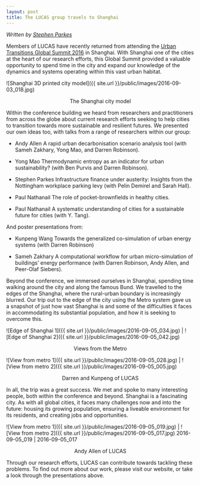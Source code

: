 ```yaml
---
layout: post
title: The LUCAS group travels to Shanghai
---
```

*Written by [Stephen Parkes](https://www.nottingham.ac.uk/geography/people/stephen.parkes)*


Members of LUCAS have recently returned from attending the [Urban Transitions Global Summit 2016](https://www.elsevier.com/events/conferences/urban-transitions-global-summit) in Shanghai. With Shanghai one of the cities at the heart of our research efforts, this Global Summit provided a valuable opportunity to spend time in the city and expand our knowledge of the dynamics and systems operating within this vast urban habitat. 

![Shanghai 3D printed city model]({{ site.url }}/public/images/2016-09-03_018.jpg) 
<p align="center">
The Shanghai city model
</p>

Within the conference building we heard from researchers and practitioners from across the globe about current research efforts seeking to help cities to transition towards more sustainable and resilient futures. We presented our own ideas too, with talks from a range of researchers within our group: 

* Andy Allen	A rapid urban decarbonisation scenario analysis tool (with Sameh Zakhary, Yong Mao, and Darren Robinson).

* Yong Mao	Thermodynamic entropy as an indicator for urban sustainability? (with Ben Purvis and Darren Robinson).

* Stephen Parkes	Infrastructure finance under austerity: Insights from the Nottingham workplace parking levy (with Pelin Demirel and Sarah Hall).

* Paul Nathanail	The role of pocket-brownfields in healthy cities.

* Paul Nathanail 	A systematic understanding of cities for a sustainable future for cities (with Y. Tang).

And poster presentations from:

* Kunpeng Wang	Towards the generalized co-simulation of urban energy systems (with Darren Robinson)

* Sameh Zakhary	A computational workflow for urban micro-simulation of buildings’ energy performance (with Darren Robinson, Andy Allen, and Peer-Olaf Siebers).

Beyond the conference, we immersed ourselves in Shanghai, spending time walking around the city and along the famous Bund. We travelled to the edges of the Shanghai, where the rural-urban boundary is increasingly blurred. Our trip out to the edge of the city using the Metro system gave us a snapshot of just how vast Shanghai is and some of the difficulties it faces in accommodating its substantial population, and how it is seeking to overcome this.

![Edge of Shanghai 1]({{ site.url }}/public/images/2016-09-05_034.jpg)  | ![Edge of Shanghai 2]({{ site.url }}/public/images/2016-09-05_042.jpg) 

<p align="center">
Views from the Metro
</p>

![View from metro 1]({{ site.url }}/public/images/2016-09-05_028.jpg)  | ![View from metro 2]({{ site.url }}/public/images/2016-09-05_005.jpg) 

<p align="center">
Darren and Kunpeng of LUCAS
</p>

In all, the trip was a great success. We met and spoke to many interesting people, both within the conference and beyond. Shanghai is a fascinating city. As with all global cities, it faces many challenges now and into the future: housing its growing population, ensuring a liveable environment for its residents, and creating jobs and opportunities. 

![View from metro 1]({{ site.url }}/public/images/2016-09-05_019.jpg)  | ![View from metro 2]({{ site.url }}/public/images/2016-09-05_017.jpg) 
2016-09-05_019 | 2016-09-05_017

<p align="center">
Andy Allen of LUCAS
</p>



Through our research efforts, LUCAS can contribute towards tackling these problems. To find out more about our work, please visit our website, or take a look through the presentations above. 

